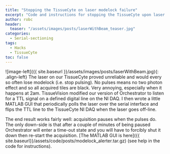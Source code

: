 ```yaml
---
title: "Stopping the TissueCyte on laser modelock failure"
excerpt: "Code and instructions for stopping the TissueCyte upon laser modelock failure"
author: robc
header:
  teaser: "/assets/images/posts/laserWithBeam_teaser.jpg"
categories:
  - Serial-sectioning
tags: 
  - Hacks
  - TissueCyte
toc: false
---
```

 

![image-left]({{ site.baseurl }}/assets/images/posts/laserWithBeam.jpg){: .align-left} The laser on our TissueCyte proved unreliable and would every so often lose modelock (i.e. stop pulsing). 
No pulses means no two photon effect and so all acquired tiles are black. 
Very annoying, especially when it happens at 2am. 
TissueVision modified our version of Orchestrator to listen for a TTL signal on a defined digital line on the NI DAQ. 
I then wrote a little MATLAB GUI that periodically polls the laser over the serial interface and flips the TTL line to the TissueCyte NI DAQ when the laser goes off-line. 

The end result works fairly well: acquisition pauses when the pulses do. 
The only down-side is that after a couple of minutes of being paused Orchestrator will enter a time-out state and you will have to forcibly shut it down then re-start the acquisition. 
[The MATLAB GUI is here]({{ site.baseurl}}/assets/code/posts/modelock_alerter.tar.gz) (see help in the code for instructions). 
